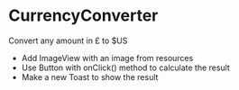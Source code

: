 # CurrencyConverter
Convert any amount in £ to $US
- Add ImageView with an image from resources
- Use Button with onClick() method to calculate the result
- Make a new Toast to show the result

